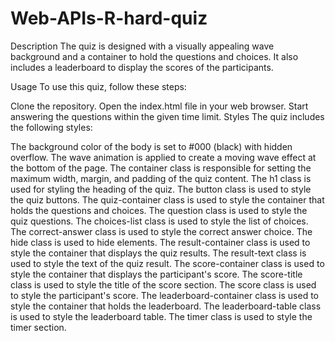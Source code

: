 # Web-APIs-R-hard-quiz


Description
The quiz is designed with a visually appealing wave background and a container to hold the questions and choices. It also includes a leaderboard to display the scores of the participants.

Usage
To use this quiz, follow these steps:

Clone the repository.
Open the index.html file in your web browser.
Start answering the questions within the given time limit.
Styles
The quiz includes the following styles:

The background color of the body is set to #000 (black) with hidden overflow.
The wave animation is applied to create a moving wave effect at the bottom of the page.
The container class is responsible for setting the maximum width, margin, and padding of the quiz content.
The h1 class is used for styling the heading of the quiz.
The button class is used to style the quiz buttons.
The quiz-container class is used to style the container that holds the questions and choices.
The question class is used to style the quiz questions.
The choices-list class is used to style the list of choices.
The correct-answer class is used to style the correct answer choice.
The hide class is used to hide elements.
The result-container class is used to style the container that displays the quiz results.
The result-text class is used to style the text of the quiz result.
The score-container class is used to style the container that displays the participant's score.
The score-title class is used to style the title of the score section.
The score class is used to style the participant's score.
The leaderboard-container class is used to style the container that holds the leaderboard.
The leaderboard-table class is used to style the leaderboard table.
The timer class is used to style the timer section.
